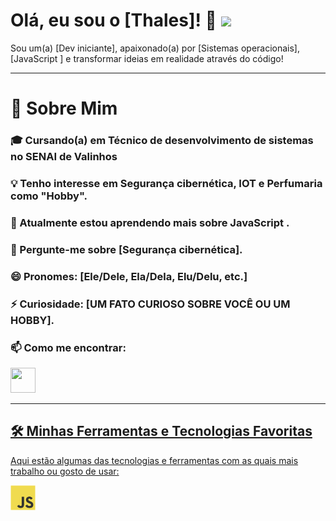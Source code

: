 # Olá, eu sou o [Thales]! 👋 <img src="https://media.giphy.com/media/hvRJCLFzcasrR4ia7z/giphy.gif" width="25px">

<p align="center">
  </p>

Sou um(a) [Dev iniciante], apaixonado(a) por [Sistemas operacionais], [JavaScript ] e transformar ideias em realidade através do código!

---

<h1>🚀 Sobre Mim

<h3>🎓 Cursando(a) em Técnico de desenvolvimento de sistemas no SENAI de Valinhos 
<h3>💡 Tenho interesse em Segurança cibernética, IOT e Perfumaria como "Hobby".
<h3>🌱 Atualmente estou aprendendo mais sobre JavaScript .
<h3>💬 Pergunte-me sobre [Segurança cibernética].
<h3>😄 Pronomes: [Ele/Dele, Ela/Dela, Elu/Delu, etc.]
<h3>⚡ Curiosidade: [UM FATO CURIOSO SOBRE VOCÊ OU UM HOBBY].
<h3>📫 Como me encontrar:</h3>
<a href="https://mail.google.com/mail/u/0/?pli=1#inbox?compose=GTvVlcSKkHWNfjwHkshlwHNpklhlSqsJGksMzFsGhVhlDpQpLqCfZdXGjgqFZtMxvkzQHwGzMnsfj" target="blank"><img src = "https://images.icon-icons.com/1826/PNG/512/4202011emailgmaillogomailsocialsocialmedia-115677_115624.png" width = 40px height = 40px>

---

## 🛠️ Minhas Ferramentas e Tecnologias Favoritas

Aqui estão algumas das tecnologias e ferramentas com as quais mais trabalho ou gosto de usar:

<p align="left">
  <a href="https://developer.mozilla.org/pt-BR/docs/Web/JavaScript" target="_blank" rel="noreferrer"><img src="https://raw.githubusercontent.com/devicons/devicon/master/icons/javascript/javascript-original.svg" alt="JavaScript" width="40" height="40"/></a>

